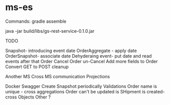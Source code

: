 # ms-es

Commands:
gradle assemble

java -jar build/libs/gs-rest-service-0.1.0.jar

TODO

Snapshot- introducing event date
	OrderAggregate - apply date
	OrderSnapshot- associate date
	Dehyderaing event- put date and read events after that
Order Cancel
Order un-Cancel
Add more fields to Order
Convert GET to POST
cleanup


Another MS
Cross MS communication
Projections
	

Docker
Swagger
Create Snapshot periodically
Validations
	Order name is unique - cross aggregations
	Order can't be updated is SHipment is created- cross Objects
	Other ?
